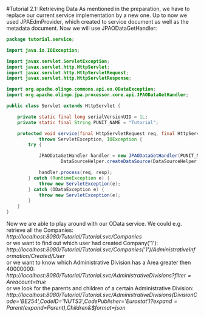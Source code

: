 #Tutorial 2.1: Retrieving Data
As mentioned in the preparation, we have to replace our current service implementation by a new one. 
Up to now we used JPAEdmProvider, which created to service document as well as the metadata document. Now we will use JPAODataGetHandler:
```Java
package tutorial.service;

import java.io.IOException;

import javax.servlet.ServletException;
import javax.servlet.http.HttpServlet;
import javax.servlet.http.HttpServletRequest;
import javax.servlet.http.HttpServletResponse;

import org.apache.olingo.commons.api.ex.ODataException;
import org.apache.olingo.jpa.processor.core.api.JPAODataGetHandler;

public class Servlet extends HttpServlet {

	private static final long serialVersionUID = 1L;
	private static final String PUNIT_NAME = "Tutorial";

	protected void service(final HttpServletRequest req, final HttpServletResponse resp)
			throws ServletException, IOException {
		try {

			JPAODataGetHandler handler = new JPAODataGetHandler(PUNIT_NAME,
					DataSourceHelper.createDataSource(DataSourceHelper.DB_HSQLDB));

			handler.process(req, resp);
		} catch (RuntimeException e) {
			throw new ServletException(e);
		} catch (ODataException e) {
			throw new ServletException(e);
		}
	}
}
```
Now we are able to play around with our OData service. We could e.g. retrieve all the Companies: _http://localhost:8080/Tutorial/Tutorial.svc/Companies_  
or we want to find out which user had created Company('1'): _http://localhost:8080/Tutorial/Tutorial.svc/Companies('1')/AdministrativeInformation/Created/User_  
or we want to know which Administrative Division has a Area greater then 40000000: _http://localhost:8080/Tutorial/Tutorial.svc/AdministrativeDivisions?$filter=Area%20gt%204000000&$count=true_  
or we look for the parents and children of a certain Administrative Division: _http://localhost:8080/Tutorial/Tutorial.svc/AdministrativeDivisions(DivisionCode='BE254',CodeID='NUTS3',CodePublisher='Eurostat')?$expand=Parent($expand=Parent),Children&$format=json_  